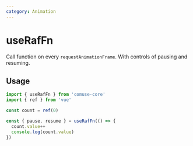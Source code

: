 ```yaml
---
category: Animation
---
```


# useRafFn

Call function on every `requestAnimationFrame`. With controls of pausing and resuming.

## Usage

```js
import { useRafFn } from 'comuse-core'
import { ref } from 'vue'

const count = ref(0)

const { pause, resume } = useRafFn(() => {
  count.value++
  console.log(count.value)
})
```

